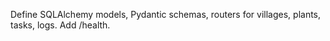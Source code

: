 Define SQLAlchemy models, Pydantic schemas, routers for villages, plants, tasks, logs. Add /health.
